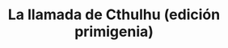---
collection: rolLudoteca
title: 'La llamada de Cthulhu (edición primigenia)'
image: edgch01_rpg.png
editorial: 'Edge Entertainment'
editorial_ref: 'EECHCC01'
isbn: '9788496802995'
type: 'Básico'
web: http://www.edgeent.com/juegos/articulo/la_llamada_de_cthulhu_edicion_primigenia/la_llamada_de_cthulhu
format: 'Libro tapa dura'
system: 'La llamada de Cthulhu 6ª'
created_at: '2021-01-08T13:26:46+00:00'
---